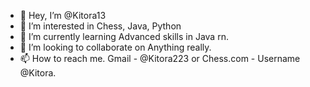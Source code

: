 - 👋 Hey, I’m @Kitora13
- 👀 I’m interested in Chess, Java, Python
- 🌱 I’m currently learning Advanced skills in Java rn.
- 💞️ I’m looking to collaborate on Anything really.
- 📫 How to reach me. Gmail - @Kitora223 or Chess.com - Username @Kitora.

<!---
Kitora13/Kitora13 is a ✨ special ✨ repository because its `README.md` (this file) appears on your GitHub profile.
You can click the Preview link to take a look at your changes.
--->
